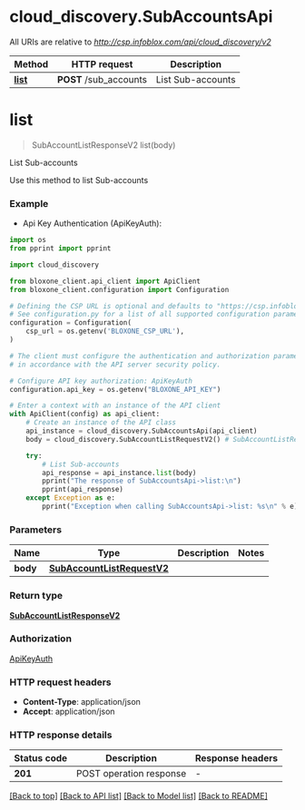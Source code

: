 # cloud_discovery.SubAccountsApi

All URIs are relative to *http://csp.infoblox.com/api/cloud_discovery/v2*

Method | HTTP request | Description
------------- | ------------- | -------------
[**list**](SubAccountsApi.md#list) | **POST** /sub_accounts | List Sub-accounts


# **list**
> SubAccountListResponseV2 list(body)

List Sub-accounts

Use this method to list Sub-accounts

### Example

* Api Key Authentication (ApiKeyAuth):
```python
import os
from pprint import pprint

import cloud_discovery

from bloxone_client.api_client import ApiClient
from bloxone_client.configuration import Configuration

# Defining the CSP URL is optional and defaults to "https://csp.infoblox.com"
# See configuration.py for a list of all supported configuration parameters.
configuration = Configuration(
    csp_url = os.getenv('BLOXONE_CSP_URL'),
)

# The client must configure the authentication and authorization parameters
# in accordance with the API server security policy.

# Configure API key authorization: ApiKeyAuth
configuration.api_key = os.getenv("BLOXONE_API_KEY")

# Enter a context with an instance of the API client
with ApiClient(config) as api_client:
    # Create an instance of the API class
    api_instance = cloud_discovery.SubAccountsApi(api_client)
    body = cloud_discovery.SubAccountListRequestV2() # SubAccountListRequestV2 | 

    try:
        # List Sub-accounts
        api_response = api_instance.list(body)
        pprint("The response of SubAccountsApi->list:\n")
        pprint(api_response)
    except Exception as e:
        pprint("Exception when calling SubAccountsApi->list: %s\n" % e)
```



### Parameters


Name | Type | Description  | Notes
------------- | ------------- | ------------- | -------------
 **body** | [**SubAccountListRequestV2**](SubAccountListRequestV2.md)|  | 

### Return type

[**SubAccountListResponseV2**](SubAccountListResponseV2.md)

### Authorization

[ApiKeyAuth](../README.md#ApiKeyAuth)

### HTTP request headers

 - **Content-Type**: application/json
 - **Accept**: application/json

### HTTP response details

| Status code | Description | Response headers |
|-------------|-------------|------------------|
**201** | POST operation response |  -  |

[[Back to top]](#) [[Back to API list]](../README.md#documentation-for-api-endpoints) [[Back to Model list]](../README.md#documentation-for-models) [[Back to README]](../README.md)

